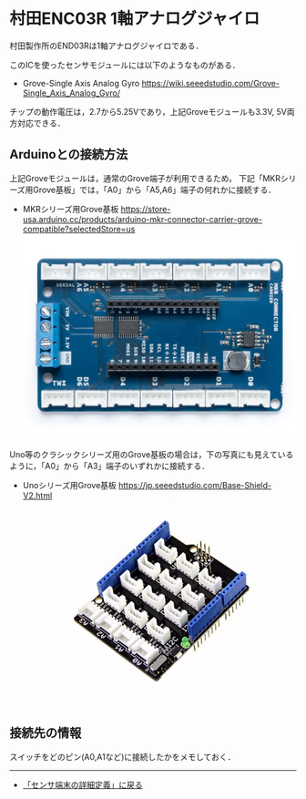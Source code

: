 # 村田ENC03R 1軸アナログジャイロ

村田製作所のEND03Rは1軸アナログジャイロである．

このICを使ったセンサモジュールには以下のようなものがある．

- Grove-Single Axis Analog Gyro https://wiki.seeedstudio.com/Grove-Single_Axis_Analog_Gyro/

チップの動作電圧は，2.7から5.25Vであり，上記Groveモジュールも3.3V, 5V両方対応できる．



## Arduinoとの接続方法
上記Groveモジュールは，通常のGrove端子が利用できるため，
下記「MKRシリーズ用Grove基板」では，「A0」から「A5,A6」端子の何れかに接続する．

- MKRシリーズ用Grove基板 https://store-usa.arduino.cc/products/arduino-mkr-connector-carrier-grove-compatible?selectedStore=us
![MKRシリーズGrove基板](../../images/MKR_carrier.png)

Uno等のクラシックシリーズ用のGrove基板の場合は，下の写真にも見えているように，「A0」から「A3」端子のいずれかに接続する．
- Unoシリーズ用Grove基板  https://jp.seeedstudio.com/Base-Shield-V2.html 
![UnoシリーズGrove基板](../../images/Groveシールド.jpg)


## 接続先の情報

スイッチをどのピン(A0,A1など)に接続したかをメモしておく．

***

- [「センサ端末の詳細定義」に戻る](../SensorSelection.md)
